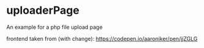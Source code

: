 # uploaderPage
An example for a php file upload page

frontend taken from (with change): https://codepen.io/aaroniker/pen/jjZGLG

